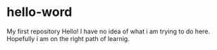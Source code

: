 # hello-word
My first repository
Hello!
I have no idea of what i am trying to do here.
Hopefully i am on the right path of learnig.
